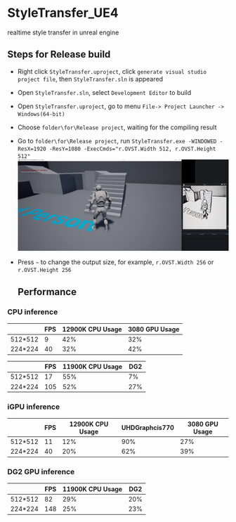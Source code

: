 # StyleTransfer_UE4
realtime style transfer in unreal engine

## Steps for Release build 

* Right click `StyleTransfer.uproject`, click `generate visual studio project file`, then `StyleTransfer.sln` is appeared

* Open `StyleTransfer.sln`, select `Development Editor` to build

* Open `StyleTransfer.uproject`, go to menu `File-> Project Launcher -> Windows(64-bit)`

* Choose `folder\for\Release project`, waiting for the compiling result

* Go to `folder\for\Release project`, run `StyleTransfer.exe -WINDOWED -ResX=1920 -ResY=1080 -ExecCmds="r.OVST.Width 512, r.OVST.Height 512"`
  ![Result](doc/Result_manga.png)

* Press `~` to change the output size, for example, `r.OVST.Width 256` or `r.OVST.Height 256`

  ## Performance

### CPU inference

|         | FPS  | 12900K CPU Usage | 3080 GPU Usage |
| ------- | ---- | ---------------- | -------------- |
| 512*512 | 9   | 42%              | 32%            |
| 224*224 | 40   | 32%              | 42%            |

|         | FPS  | 11900K CPU Usage | DG2            |
| ------- | ---- | ---------------- | -------------- |
| 512*512 | 17   | 55%              | 7%             |
| 224*224 | 105  | 52%              | 27%            |

### iGPU inference

|         | FPS  | 12900K CPU Usage | UHDGraphcis770 |3080 GPU Usage |
| ------- | ---- | ---------------- | -------------- |-------------- |
| 512*512 | 11   | 12%              | 90%            |27%            |
| 224*224 | 40   | 20%              | 62%            |39%            |


### DG2 GPU inference

|         | FPS  | 11900K CPU Usage  |DG2            |
| ------- | ---- | ----------------  |-------------- |
| 512*512 | 82   | 29%               |20%            |
| 224*224 | 148  | 25%               |23%            |